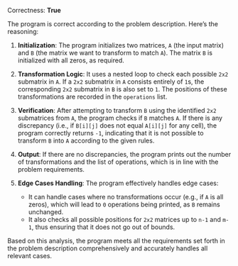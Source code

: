Correctness: **True**

The program is correct according to the problem description. Here’s the reasoning:

1. **Initialization**: The program initializes two matrices, `A` (the input matrix) and `B` (the matrix we want to transform to match `A`). The matrix `B` is initialized with all zeros, as required.

2. **Transformation Logic**: It uses a nested loop to check each possible `2x2` submatrix in `A`. If a `2x2` submatrix in `A` consists entirely of `1`s, the corresponding `2x2` submatrix in `B` is also set to `1`. The positions of these transformations are recorded in the `operations` list.

3. **Verification**: After attempting to transform `B` using the identified `2x2` submatrices from `A`, the program checks if `B` matches `A`. If there is any discrepancy (i.e., if `B[i][j]` does not equal `A[i][j]` for any cell), the program correctly returns `-1`, indicating that it is not possible to transform `B` into `A` according to the given rules.

4. **Output**: If there are no discrepancies, the program prints out the number of transformations and the list of operations, which is in line with the problem requirements.

5. **Edge Cases Handling**: The program effectively handles edge cases:
   - It can handle cases where no transformations occur (e.g., if `A` is all zeros), which will lead to `0` operations being printed, as `B` remains unchanged.
   - It also checks all possible positions for `2x2` matrices up to `n-1` and `m-1`, thus ensuring that it does not go out of bounds.

Based on this analysis, the program meets all the requirements set forth in the problem description comprehensively and accurately handles all relevant cases.